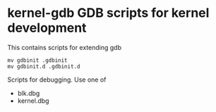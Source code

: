 # kernel-gdb GDB scripts for kernel development

This contains scripts for extending gdb
```
mv gdbinit .gdbinit
mv gdbinit.d .gdbinit.d
```

Scripts for debugging. Use one of
- blk.dbg
- kernel.dbg
